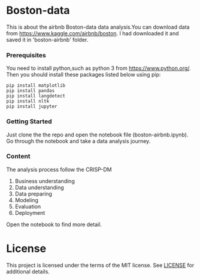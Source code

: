 # Boston-data

This is about the airbnb Boston-data data analysis.You can download data from https://www.kaggle.com/airbnb/boston.
I had downloaded it and saved it in 'boston-airbnb' folder.

### Prerequisites

You need to install python,such as python 3 from https://www.python.org/.
Then you should install these packages listed below using pip:

```
pip install matplotlib
pip install pandas 
pip install langdetect 
pip install nltk 
pip install jupyter 
```

### Getting Started

Just clone the the repo and open the notebook file (boston-airbnb.ipynb).
Go through the notebook and take a data analysis journey.

### Content
The analysis process follow the CRISP-DM

1. Business understanding
2. Data understanding
3. Data preparing
4. Modeling 
5. Evaluation
6. Deployment

Open the notebook to find more detail.


# License

This project is licensed under the terms of the MIT license. See [LICENSE](https://github.com/ahomer/airbnb_bst/blob/master/LICENSE) for additional details.
